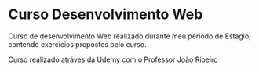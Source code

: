 # Curso Desenvolvimento Web
Curso de desenvolvimento Web realizado durante meu período de Estagio, contendo exercícios propostos pelo curso.

Curso realizado atráves da Udemy com o Professor João Ribeiro
